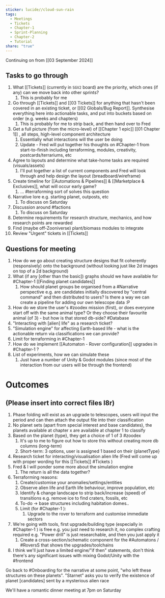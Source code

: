 ```yaml
---
sticker: lucide//cloud-sun-rain
tags:
  - Meetings
  - Tickets
  - Chapter-1
  - Sprint-Planning
  - Chapter-2
  - Tutorial
share: "true"
---
```

Continuing on from [[03 September 2024]]

## Tasks to go through
1. What [[Tickets]] (currently in `SGV2` board) are the priority, which ones (if any) can we move back into other sprints?
	1. This is probably for me
2. Go through [[Tickets]] and [[03 Tickets]] for anything that hasn't been covered in an existing ticket, or [[02 Globals/Bug Report]]. Synthesise everything here into actionable tasks, and put into buckets based on order (e.g. weeks and chapters)
	1. This is probably for me to strip back, and then hand over to Fred
3. Get a full picture (from the micro-level) of [[Chapter 1 epic]] [[01 Chapter 1]] , all steps, high-level component architecture
	1. Essentially what interactions will the user be doing
	2. Update - Fred will put together his thoughts on #Chapter-1  from start-to-finish including terraforming, modules, creativity, postcards/terrariums, etc
4. Agree to layouts and determine what take-home tasks are required (visuals/assets)
	1. I'll put together a list of current components and Fred will look through and help design the layout (breadboard/wireframe)
5. Create timeline for [[Automations & Pipelines]] & [[Marketplace & Exclusives]], what will occur early game?
	1. ... #terraforming sort of solves this question
6. Narrative lore e.g. starting planet, outposts, etc
	1. To discuss on Saturday
7. Discussion around #factions
	1. To discuss on Saturday
8. Determine requirements for research structure, mechanics, and how research points are rewarded
9. Find (maybe off-Zooniverse) plant/biomass modules to integrate
10. Review "Urgent" tickets in [[Tickets]]
## Questions for meeting
1. How do we go about creating structure designs that fit coherently (responsively) onto the background (without looking just like 2d images on top of a 2d background)
2. What (if any [other than the basic]) graphs should we have available for #Chapter-1  [[Finding planet candidates]]
	1. How should planet groups be organised from a #Narrative perspective e.g. are candidates initially discovered by "central command" and then distributed to users? Is there a way we can create a pipeline for adding our own telescope data :P
3. How do we store the user's #zoodex mission (first), or does everyone start off with the same animal type? Or they choose their favourite animal (of 3) - but how is that stored db-side? #Database 
4. "Interacting with [alien] life" as a research ticket?
5. "Simulation engine" for affecting Earth-based life - what is the actionable return via classifications we can provide?
6. Limit for terraforming in #Chapter-1 
7. How do we implement [[Automaton - Rover configuration]] upgrades in #Chapter-1 ?
8. List of experiments, how we can simulate these
	1. Just have a number of Unity & Godot modules (since most of the interaction from our users will be through the frontend)

# Outcomes
## (Please insert into correct files l8r)
1. Phase folding will exist as an upgrade to telescopes, users will input the period and can then attach the output file into their classification
2. No planet sets (apart from special interest and base candidates), the planets available at chapter x are available at chapter 1 to classify
3. Based on the planet {type}, they get a choice of 1 of 3 #zoodex 
	1. It's up to me to figure out how to store this without creating more db columns (long-term)
	2. Short-term: 3 options, user is assigned 1 based on their {planetType}
4. Research ticket for interacting/visualisation alien life (Fred will come up with proper wording for this [[Tickets]] #Tickets )
5. Fred & I will ponder some more about the simulation engine
	1. The return is all the data together?
6. Terraforming reasons: 
	1. Create/customise your anomalies/settings/entities
	2. Observe alien life and Earth life behaviour, improve population, etc
	3. Identify & change landscape to strip back/increase (speed) of transitions e.g. remove ice to find craters, fossils, etc
	4. To-do -> base structures including habitation domes..
	5. Limit (for #Chapter-1 ):
		1. Upgrade to the rover to terraform and customise immediate sectors
7. We're going with tools, first upgrade/building type (especially in #Chapter-1 ) is free e.g. you just need to research it, no complex crafting required e.g. "Power drill" is just researchable, and then you just apply it
	1. Create a cross-section/schematic component for the #Automatons / #RoversS that shows the upgrades/toolchains
8. I think we'll just have a limited engine/"if then" statements, don't think there's any significant issues with mixing Godot/Unity with the #frontend

Go back to #Onboarding for the narrative at some point, "who left these structures on these planets". "Starnet" asks you to verify the existence of planet [candidates] sent by a mysterious alien race

We'll have a romantic dinner meeting at 7pm on Saturday